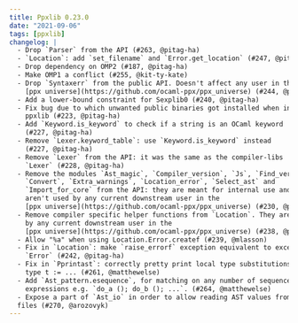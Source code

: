 ```yaml
---
title: Ppxlib 0.23.0
date: "2021-09-06"
tags: [ppxlib]
changelog: |
  - Drop `Parser` from the API (#263, @pitag-ha)
  - `Location`: add `set_filename` and `Error.get_location` (#247, @pitag-ha)
  - Drop dependency on OMP2 (#187, @pitag-ha)
  - Make OMP1 a conflict (#255, @kit-ty-kate)
  - Drop `Syntaxerr` from the public API. Doesn't affect any user in the
    [ppx universe](https://github.com/ocaml-ppx/ppx_universe) (#244, @pitag-ha)
  - Add a lower-bound constraint for Sexplib0 (#240, @pitag-ha)
  - Fix bug due to which unwanted public binaries got installed when installing
    ppxlib (#223, @pitag-ha)
  - Add `Keyword.is_keyword` to check if a string is an OCaml keyword
    (#227, @pitag-ha)
  - Remove `Lexer.keyword_table`: use `Keyword.is_keyword` instead
    (#227, @pitag-ha)
  - Remove `Lexer` from the API: it was the same as the compiler-libs
    `Lexer` (#228, @pitag-ha)
  - Remove the modules `Ast_magic`, `Compiler_version`, `Js`, `Find_version`,
    `Convert`, `Extra_warnings`, `Location_error`, `Select_ast` and
    `Import_for_core` from the API: they are meant for internal use and
    aren't used by any current downstream user in the
    [ppx universe](https://github.com/ocaml-ppx/ppx_universe) (#230, @pitag-ha)
  - Remove compiler specific helper functions from `Location`. They aren't used
    by any current downstream user in the
    [ppx universe](https://github.com/ocaml-ppx/ppx_universe) (#238, @pitag-ha)
  - Allow "%a" when using Location.Error.createf (#239, @mlasson)
  - Fix in `Location`: make `raise_errorf` exception equivalent to exception
    `Error` (#242, @pitag-ha)
  - Fix in `Pprintast`: correctly pretty print local type substitutions, e.g.
    type t := ... (#261, @matthewelse)
  - Add `Ast_pattern.esequence`, for matching on any number of sequenced
    expressions e.g. `do_a (); do_b (); ...`. (#264, @matthewelse)
  - Expose a part of `Ast_io` in order to allow reading AST values from binary
  files (#270, @arozovyk)
---
```



